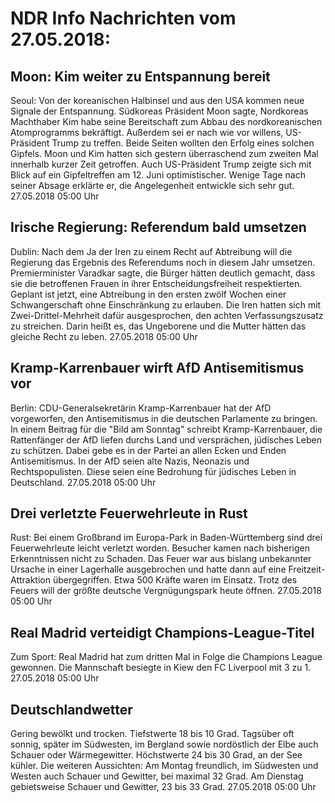# NDR Info Nachrichten vom 27.05.2018:


## Moon: Kim weiter zu Entspannung bereit
Seoul: Von der koreanischen Halbinsel und aus den USA kommen neue Signale der Entspannung. Südkoreas Präsident Moon sagte, Nordkoreas Machthaber Kim habe seine Bereitschaft zum Abbau des nordkoreanischen Atomprogramms bekräftigt. Außerdem sei er nach wie vor willens, US-Präsident Trump zu treffen. Beide Seiten wollten den Erfolg eines solchen Gipfels. Moon und Kim hatten sich gestern überraschend zum zweiten Mal innerhalb kurzer Zeit getroffen. Auch US-Präsident Trump zeigte sich mit Blick auf ein Gipfeltreffen am 12. Juni optimistischer. Wenige Tage nach seiner Absage erklärte er, die Angelegenheit entwickle sich sehr gut. 27.05.2018 05:00 Uhr 

## Irische Regierung: Referendum bald umsetzen
Dublin:	Nach dem Ja der Iren zu einem Recht auf Abtreibung will die Regierung das Ergebnis des Referendums noch in diesem Jahr umsetzen. Premierminister Varadkar sagte, die Bürger hätten deutlich gemacht, dass sie die betroffenen Frauen in ihrer Entscheidungsfreiheit respektierten. Geplant ist jetzt, eine Abtreibung in den ersten zwölf Wochen einer Schwangerschaft ohne Einschränkung zu erlauben. Die Iren hatten sich mit Zwei-Drittel-Mehrheit dafür ausgesprochen, den achten Verfassungszusatz zu streichen. Darin heißt es, das Ungeborene und die Mutter hätten das gleiche Recht zu leben. 27.05.2018 05:00 Uhr 

## Kramp-Karrenbauer wirft AfD Antisemitismus vor
Berlin:	CDU-Generalsekretärin Kramp-Karrenbauer hat der AfD vorgeworfen, den Antisemitismus in die deutschen Parlamente zu bringen. In einem Beitrag für die "Bild am Sonntag" schreibt Kramp-Karrenbauer, die Rattenfänger der AfD liefen durchs Land und versprächen, jüdisches Leben zu schützen. Dabei gebe es in der Partei an allen Ecken und Enden Antisemitismus. In der AfD seien alte Nazis, Neonazis und Rechtspopulisten. Diese seien eine Bedrohung für jüdisches Leben in Deutschland. 27.05.2018 05:00 Uhr 

## Drei verletzte Feuerwehrleute in Rust
Rust: Bei einem Großbrand im Europa-Park in Baden-Württemberg sind drei Feuerwehrleute leicht verletzt worden. Besucher kamen nach bisherigen Erkenntnissen nicht zu Schaden. Das Feuer war aus bislang unbekannter Ursache in einer Lagerhalle ausgebrochen und hatte dann auf eine Freitzeit-Attraktion übergegriffen. Etwa 500 Kräfte waren im Einsatz. Trotz des Feuers will der größte deutsche Vergnügungspark heute öffnen. 27.05.2018 05:00 Uhr 

## Real Madrid verteidigt Champions-League-Titel
Zum Sport:	Real Madrid hat zum dritten Mal in Folge die Champions League gewonnen. Die Mannschaft besiegte in Kiew den FC Liverpool mit 3 zu 1. 27.05.2018 05:00 Uhr 

## Deutschlandwetter
Gering bewölkt und trocken. Tiefstwerte 18 bis 10 Grad. Tagsüber oft sonnig, später im Südwesten, im Bergland sowie nordöstlich der Elbe auch Schauer oder Wärmegewitter. Höchstwerte 24 bis 30 Grad, an der See kühler. Die weiteren Aussichten:
Am Montag freundlich, im Südwesten und Westen auch Schauer und Gewitter, bei maximal 32 Grad. Am Dienstag gebietsweise Schauer und Gewitter, 23 bis 33 Grad. 27.05.2018 05:00 Uhr 
